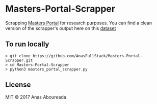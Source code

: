 # Masters-Portal-Scrapper

Scrapping [Masters Portal](http://www.mastersportal.eu/) for research purposes. You can find a clean version of the scrapper's output here on this [dataset](https://www.kaggle.com/anasfullstack/masters-portal-exploratory-data-analysis/data)

## To run locally

```Shell
> git clone https://github.com/AnasFullStack/Masters-Portal-Scrapper.git
> cd Masters-Portal-Scrapper
> python3 masters_portal_scrapper.py
```

## License

MIT © 2017 Anas Aboureada
